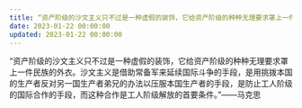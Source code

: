 ```yaml
---
title: “资产阶级的沙文主义只不过是一种虚假的装饰，它给资产阶级的种种无理要求罩上一件民族的外衣。沙文主义是借助常备军来延续国际斗争的手段…
date: 2023-01-22 00:00:00
updated: 2023-01-22 00:00:00
---
```


“资产阶级的沙文主义只不过是一种虚假的装饰，它给资产阶级的种种无理要求罩上一件民族的外衣。沙文主义是借助常备军来延续国际斗争的手段，是用挑拨本国的生产者反对另一国生产者弟兄的办法以压服本国生产者的手段，是防止工人阶级的国际合作的手段，而这种合作是工人阶级解放的首要条件。”——马克思
